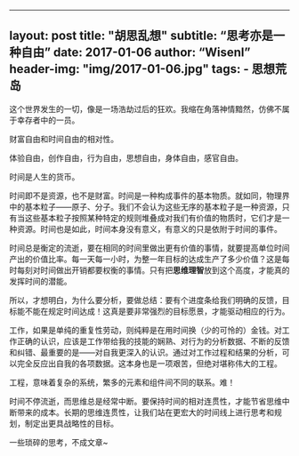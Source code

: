 
---
layout:     post
title:      "胡思乱想"
subtitle:   “思考亦是一种自由”
date:       2017-01-06
author:     “Wisenl”
header-img: "img/2017-01-06.jpg"
tags:
    - 思想荒岛
---





这个世界发生的一切，像是一场浩劫过后的狂欢。我缩在角落神情黯然，仿佛不属于幸存者中的一员。

财富自由和时间自由的相对性。

体验自由，创作自由，行为自由，思想自由，身体自由，感官自由。

时间是人生的货币。

时间即不是资源，也不是财富。时间是一种构成事件的基本物质。就如同，物理界中的基本粒子——原子、分子。我们不会认为这些无序的基本粒子是一种资源，只有当这些基本粒子按照某种特定的规则堆叠成对我们有价值的物质时，它们才是一种资源。时间也是如此，时间本身没有意义，有意义的只是依附于时间的事件。

时间总是衡定的流逝，要在相同的时间里做出更有价值的事情，就要提高单位时间产出的价值比率。每一天每一小时，为整一年目标的达成生产了多少价值？这是每时每刻对时间做出开销都要权衡的事情。只有把**思维理智**放到这个高度，才能真的发挥时间的潜能。

所以，才想明白，为什么要分析，要做总结：要有个进度条给我们明确的反馈，目标能不能在规定时间达成！这真是要非常强烈的目标愿景，才能驱动相应的行为。

工作，如果是单纯的重复性劳动，则纯粹是在用时间换（少的可怜的）金钱。对工作正确的认识，应该是工作带给我的技能的娴熟、对行为的分析数据、不断的反馈和纠错、最重要的是——对自我更深入的认识。通过对工作过程和结果的分析，可以完全反应出自我的各项数据。这本身也是一项艰苦，但绝对堪称伟大的工程。

工程，意味着复杂的系统，繁多的元素和组件间不同的联系。难！

时间不停流逝，而思维总是经常中断。要保持时间的相对连贯性，才能节省思维中断带来的成本。长期的思维连贯性，让我们站在更宏大的时间线上进行思考和规划，制定出更具战略性的目标。



一些琐碎的思考，不成文章~